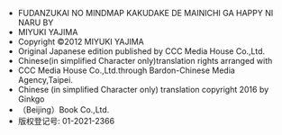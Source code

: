 - FUDANZUKAI NO MINDMAP KAKUDAKE DE MAINICHI GA HAPPY NI NARU BY
- MIYUKI YAJIMA
- Copyright ©️2012 MIYUKI YAJIMA
- Original Japanese edition published by CCC Media House Co.,Ltd.
- Chinese(in simplified Character only)translation rights arranged with
- CCC Media House Co.,Ltd.through Bardon-Chinese Media Agency,Taipei.
- Chinese (in simplified Character only) translation copyright 2016 by Ginkgo
- （Beijing）Book Co.,Ltd.
- 版权登记号: 01-2021-2366

